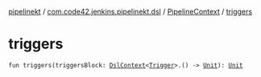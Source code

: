 [pipelinekt](../../index.md) / [com.code42.jenkins.pipelinekt.dsl](../index.md) / [PipelineContext](index.md) / [triggers](./triggers.md)

# triggers

`fun triggers(triggersBlock: `[`DslContext`](../-dsl-context/index.md)`<`[`Trigger`](../../com.code42.jenkins.pipelinekt.core/-trigger.md)`>.() -> `[`Unit`](https://kotlinlang.org/api/latest/jvm/stdlib/kotlin/-unit/index.html)`): `[`Unit`](https://kotlinlang.org/api/latest/jvm/stdlib/kotlin/-unit/index.html)